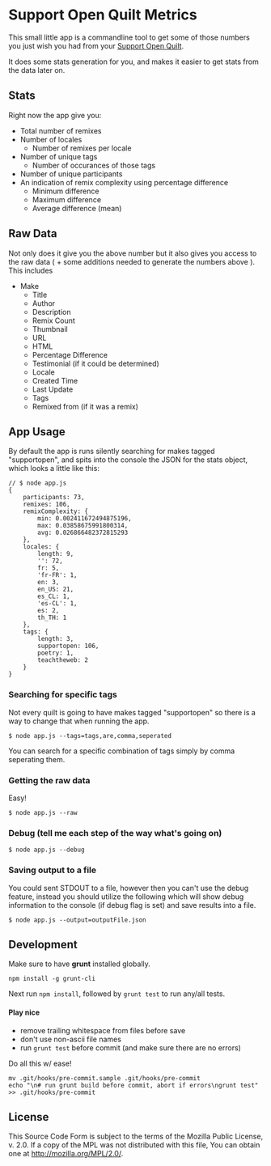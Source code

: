 # Support Open Quilt Metrics

This small little app is a commandline tool to get some of those numbers you just
wish you had from your [Support Open Quilt](https://github.com/fuzzyfox/supportopen).

It does some stats generation for you, and makes it easier to get stats from
the data later on.

## Stats

Right now the app give you:

* Total number of remixes
* Number of locales
	* Number of remixes per locale
* Number of unique tags
	* Number of occurances of those tags
* Number of unique participants
* An indication of remix complexity using percentage difference
	* Minimum difference
	* Maximum difference
	* Average difference (mean)

## Raw Data

Not only does it give you the above number but it also gives you access to the
raw data ( + some additions needed to generate the numbers above ). This includes

* Make
	* Title
	* Author
	* Description
	* Remix Count
	* Thumbnail
	* URL
	* HTML
	* Percentage Difference
	* Testimonial (if it could be determined)
	* Locale
	* Created Time
	* Last Update
	* Tags
	* Remixed from (if it was a remix)

## App Usage

By default the app is runs silently searching for makes tagged "supportopen",
and spits into the console the JSON for the stats object, which looks a little
like this:

	// $ node app.js
	{
		participants: 73,
		remixes: 106,
		remixComplexity: {
			min: 0.002411672494875196,
			max: 0.03858675991800314,
			avg: 0.026866482372815293
		},
		locales: {
			length: 9,
			'': 72,
			fr: 5,
			'fr-FR': 1,
			en: 3,
			en_US: 21,
			es_CL: 1,
			'es-CL': 1,
			es: 2,
			th_TH: 1
		},
		tags: {
			length: 3,
			supportopen: 106,
			poetry: 1,
			teachtheweb: 2
		}
	}

### Searching for specific tags

Not every quilt is going to have makes tagged "supportopen" so there is a way to
change that when running the app.

	$ node app.js --tags=tags,are,comma,seperated

You can search for a specific combination of tags simply by comma seperating them.

### Getting the raw data

Easy!

	$ node app.js --raw

### Debug (tell me each step of the way what's going on)

	$ node app.js --debug

### Saving output to a file

You could sent STDOUT to a file, however then you can't use the debug feature,
instead you should utilize the following which will show debug information to the
console (if debug flag is set) and save results into a file.

	$ node app.js --output=outputFile.json

## Development

Make sure to have **grunt** installed globally.

	npm install -g grunt-cli

Next run `npm install`, followed by `grunt test` to run any/all tests.

#### Play nice

* remove trailing whitespace from files before save
* don't use non-ascii file names
* run `grunt test` before commit (and make sure there are no errors)

Do all this w/ ease!

	mv .git/hooks/pre-commit.sample .git/hooks/pre-commit
	echo "\n# run grunt build before commit, abort if errors\ngrunt test" >> .git/hooks/pre-commit

## License

This Source Code Form is subject to the terms of the Mozilla Public
License, v. 2.0. If a copy of the MPL was not distributed with this
file, You can obtain one at <http://mozilla.org/MPL/2.0/>.
